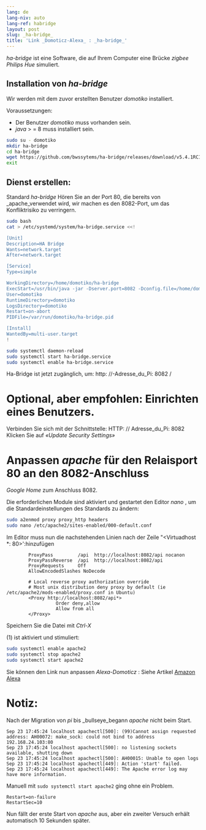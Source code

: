 ```yaml
---
lang: de
lang-niv: auto
lang-ref: habridge
layout: post
slug: _ha-bridge_
title: 'Link _Domoticz-Alexa_ : _ha-bridge_'
---
```


 _ha-bridge_ ist eine Software, die auf Ihrem Computer eine Brücke _zigbee Philips Hue_ simuliert.


## Installation von _ha-bridge_
Wir werden mit dem zuvor erstellten Benutzer   _domotiko_   installiert.  

Voraussetzungen:  
  *   Der Benutzer   _domotiko_   muss vorhanden sein.  
  *   _java_   >  = 8 muss installiert sein.  

```bash
sudo su - domotiko
mkdir ha-bridge
cd ha-bridge
wget https://github.com/bwssytems/ha-bridge/releases/download/v5.4.1RC1/ha-bridge-5.4.1RC1.jar -O ha-bridge.jar
exit
```


## Dienst erstellen:
Standard _ha-bridge_ Hören Sie an der Port 80, die bereits von _apache_verwendet wird, wir machen es den 8082-Port, um das Konfliktrisiko zu verringern.

``` bash
sudo bash
cat > /etc/systemd/system/ha-bridge.service <<!

[Unit]
Description=HA Bridge
Wants=network.target
After=network.target

[Service]
Type=simple

WorkingDirectory=/home/domotiko/ha-bridge
ExecStart=/usr/bin/java -jar -Dserver.port=8082 -Dconfig.file=/home/domotiko/ha-bridge/data/habridge.config /home/domotiko/ha-bridge/ha-bridge.jar
User=domotiko
RuntimeDirectory=domotiko
LogsDirectory=domotiko
Restart=on-abort
PIDFile=/var/run/domotiko/ha-bridge.pid

[Install]
WantedBy=multi-user.target
!

sudo systemctl daemon-reload
sudo systemctl start ha-bridge.service
sudo systemctl enable ha-bridge.service
```

Ha-Bridge ist jetzt zugänglich, um: http: //-Adresse_du_Pi: 8082 /

# Optional, aber empfohlen: Einrichten eines Benutzers.
Verbinden Sie sich mit der Schnittstelle: HTTP: // Adresse_du_Pi: 8082
Klicken Sie auf _«Update Security Settings»_

# Anpassen _apache_ für den Relaisport 80 an den 8082-Anschluss
_Google Home_ zum Anschluss 8082.

Die erforderlichen Module sind aktiviert und gestartet den Editor  _nano_ , um die Standardeinstellungen des Standards zu ändern: 

``` bash
sudo a2enmod proxy proxy_http headers
sudo nano /etc/apache2/sites-enabled/000-default.conf
```

Im Editor muss nun die nachstehenden Linien nach der Zeile "<Virtuadhost *: 80>':hinzufügen
```
        ProxyPass         /api  http://localhost:8082/api nocanon
        ProxyPassReverse  /api  http://localhost:8082/api
        ProxyRequests     Off
        AllowEncodedSlashes NoDecode

        # Local reverse proxy authorization override
        # Most unix distribution deny proxy by default (ie /etc/apache2/mods-enabled/proxy.conf in Ubuntu)
        <Proxy http://localhost:8082/api*>
                  Order deny,allow
                  Allow from all
        </Proxy>
```
Speichern Sie die Datei mit _Ctrl-X_

(1) ist aktiviert und stimuliert:

```bash
sudo systemctl enable apache2
sudo systemctl stop apache2
sudo systemctl start apache2
```

Sie können den Link nun anpassen _Alexa-Domoticz_ : Siehe Artikel
[Amazon Alexa](2021-08-14-alexa.md)

# Notiz:
Nach der Migration von _pi_ bis _bullseye_begann _apache_ nicht beim Start.
```
Sep 23 17:45:24 localhost apachectl[500]: (99)Cannot assign requested address: AH00072: make_sock: could not bind to address 192.168.24.103:80
Sep 23 17:45:24 localhost apachectl[500]: no listening sockets available, shutting down
Sep 23 17:45:24 localhost apachectl[500]: AH00015: Unable to open logs
Sep 23 17:45:24 localhost apachectl[449]: Action 'start' failed.
Sep 23 17:45:24 localhost apachectl[449]: The Apache error log may have more information.
```

Manuell mit `sudo systemctl start apache2` ging ohne ein Problem.
```
Restart=on-failure
RestartSec=10
```

Nun fällt der erste Start von _apache_ aus, aber ein zweiter Versuch erhält automatisch 10 Sekunden später.

